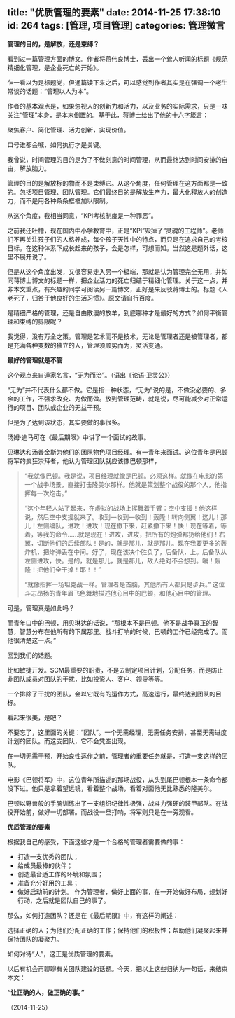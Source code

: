 title: "优质管理的要素"
date: 2014-11-25 17:38:10
id: 264
tags: [管理, 项目管理]
categories: 管理微言
---

**管理的目的，是解放，还是束缚？**

看到过一篇管理方面的博文。作者将蒋伟良博士，丢出一个耸人听闻的标题《规范精细化管理，是企业死亡的开始》。

乍一看以为是标题党，但通篇读下来之后，可以感觉到作者其实是在强调一个老生常谈的话题：“管理以人为本”。

作者的基本观点是，如果忽视人的创新力和活力，以及业务的实际需求，只是一味关注“管理”本身，是本末倒置的。基于此，蒋博士给出了他的十六字箴言：

聚焦客户、简化管理、活力创新，实现价值。

口号谁都会喊，如何执行才是关键。

我曾说，时间管理的目的是为了不做刻意的时间管理，从而最终达到时间安排的自由，解放脑力。

管理的目的是解放标的物而不是束缚它。从这个角度，任何管理在这方面都是一致的。包括项目管理、团队管理。它们最终目的是解放生产力，最大化释放人的创造力，而不是用各种条条框框加以限制。

从这个角度，我相当同意，“KPI考核制度是一种罪恶”。

之前我还吐槽，现在国内中小学教育中，正是“KPI”毁掉了“灵魂的工程师”。老师们不再关注孩子们的人格养成，每个孩子天性中的特点，而只是在追求自己的考核目标。在这种体系下成长起来的孩子，会是怎样，可想而知。当然这是题外话，这里不展开说了。

但是从这个角度出发，又很容易走入另一个极端，那就是认为管理完全无用，并如同蒋博士博文的标题一样，把企业活力的死亡归结于精细化管理。关于这一点，并非本文重点，有兴趣的同学可阅读另一篇博文，正好是来反驳蒋博士的。标题《人老死了，归咎于他良好的生活习惯》。原文请自行百度。

是精细严格的管理，还是自由散漫的放羊，到底哪种才是最好的方式？如何平衡管理和束缚的界限呢？

我觉得，没有万全之策。管理是艺术而不是技术，无论是管理者还是被管理者，都是充满各种变数的独立的人，管理须顺势而为，灵活变通。

<!--more-->

**最好的管理就是不管**

这个观点来自道家名言，“无为而治”。（语出《论语·卫灵公》）

“无为”并不代表什么都不做。它是指一种状态，“无为”说的是，不做没必要的、多余的工作，不强求改变、为做而做。放到管理范畴，就是说，尽可能减少对正常运行的项目、团队或企业的无益干预。

但是为了达到该状态，其实要做的事很多。

汤姆·迪马可在《最后期限》中讲了一个面试的故事。

贝琳达和汤普金斯为他们的团队物色项目经理。有一青年来面试。这位青年是巴顿将军的疯狂崇拜者，他认为管理团队就应该像巴顿那样，
> “我就像巴顿。我是说，项目经理就像是巴顿。必须这样。就像在电影的第一个战争场景，直接打击隆美尔那样。他就是策划整个战役的那个人，他指挥每一次炮击。”
> 
> 
> “这个年轻人站了起来，在虚拟的战场上挥舞着手臂：空中支援！他这样说，然后空中支援就来了。收到—收到—收到！轰隆！转向侧翼！这儿！那儿！左侧编队，进攻！进攻！现在撤下来，赶紧撤下来！快！现在等着，等着，等我的命令……就是现在！进攻，进攻，把所有的炮弹都扔给他们！右翼，切断他们的后续部队！是的，就是那儿，就是那儿。现在我要更多的轰炸机，把炸弹丢在中间。好了，现在该决个胜负了，后备队，上。后备队从左侧进攻，快。是的，就是那儿，就是那儿，敌人绝对不会想到。嘣！轰隆！把他们全干掉！耶！！”
> 
> 
> “就像指挥一场坦克战一样。管理者是首脑，其他所有人都只是步兵。”
这位斗志昂扬的青年眉飞色舞地描述他心目中的巴顿，和他心目中的管理。

可是，管理真是如此吗？

而青年口中的巴顿，用贝琳达的话说，“那根本不是巴顿。他不是战争真正的智慧，智慧分布在他所有的下属那里。战斗打响的时候，巴顿的工作已经完成了。而他很清楚这一点。”

回到我们的话题。

比如敏捷开发。SCM最重要的职责，不是去制定项目计划，分配任务，而是防止非团队成员对团队的干扰，比如投资人、客户、领导等等。

一个排除了干扰的团队，会以它既有的运作方式，高速运行，最终达到团队的目标。

看起来很美，是吧？

不要忘了，这里面的关键：“团队”。一个无需经理，无需任务安排，甚至无需进度计划的团队。而这支团队，它不会凭空出现。

在一切无需干预，开始良性运作之前，管理者的重要任务就是，打造一支这样的团队。

电影《巴顿将军》中，这位青年所描述的那场战役，从头到尾巴顿根本一条命令都没下过。他只是拿着望远镜，看着整个战场，看着对面他无比熟悉的隆美尔。

巴顿以野兽般的手腕训练出了一支组织纪律性极强，战斗力强硬的装甲部队。在战役开始前，做好一切部署。而战役一旦打响，将军则只是在一旁观看。

**优质管理的要素**

根据我自己的感受，下面这些才是一个合格的管理者需要做的事：

*   打造一支优秀的团队；
*   给成员最棒的伙伴；
*   创造最合适工作的环境和氛围；
*   准备充分好用的工具；
*   做好启动前的计划。
作为管理者，做好上面的事，在一开始做好布局，规划好行动，之后就是团队自己的事了。

那么，如何打造团队？还是在《最后期限》中，有这样的阐述：

选择正确的人；为他们分配正确的工作；保持他们的积极性；帮助他们凝聚起来并保持团队的凝聚力。

如何对待“人”，这正是优质管理的要素。

以后有机会再聊聊有关团队建设的话题。今天，把以上这些归纳为一句话，来结束本文：

**“让正确的人，做正确的事。”**

（2014-11-25）